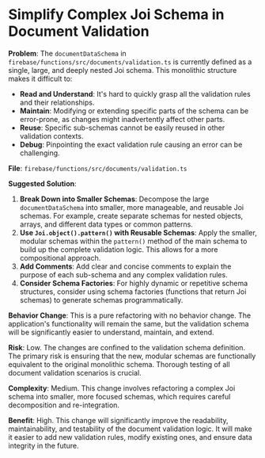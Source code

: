 # Simplify Complex Joi Schema in Document Validation

**Problem**: The `documentDataSchema` in `firebase/functions/src/documents/validation.ts` is currently defined as a single, large, and deeply nested Joi schema. This monolithic structure makes it difficult to:
- **Read and Understand**: It's hard to quickly grasp all the validation rules and their relationships.
- **Maintain**: Modifying or extending specific parts of the schema can be error-prone, as changes might inadvertently affect other parts.
- **Reuse**: Specific sub-schemas cannot be easily reused in other validation contexts.
- **Debug**: Pinpointing the exact validation rule causing an error can be challenging.

**File**: `firebase/functions/src/documents/validation.ts`

**Suggested Solution**:
1. **Break Down into Smaller Schemas**: Decompose the large `documentDataSchema` into smaller, more manageable, and reusable Joi schemas. For example, create separate schemas for nested objects, arrays, and different data types or common patterns.
2. **Use `Joi.object().pattern()` with Reusable Schemas**: Apply the smaller, modular schemas within the `pattern()` method of the main schema to build up the complete validation logic. This allows for a more compositional approach.
3. **Add Comments**: Add clear and concise comments to explain the purpose of each sub-schema and any complex validation rules.
4. **Consider Schema Factories**: For highly dynamic or repetitive schema structures, consider using schema factories (functions that return Joi schemas) to generate schemas programmatically.

**Behavior Change**: This is a pure refactoring with no behavior change. The application's functionality will remain the same, but the validation schema will be significantly easier to understand, maintain, and extend.

**Risk**: Low. The changes are confined to the validation schema definition. The primary risk is ensuring that the new, modular schemas are functionally equivalent to the original monolithic schema. Thorough testing of all document validation scenarios is crucial.

**Complexity**: Medium. This change involves refactoring a complex Joi schema into smaller, more focused schemas, which requires careful decomposition and re-integration.

**Benefit**: High. This change will significantly improve the readability, maintainability, and testability of the document validation logic. It will make it easier to add new validation rules, modify existing ones, and ensure data integrity in the future.